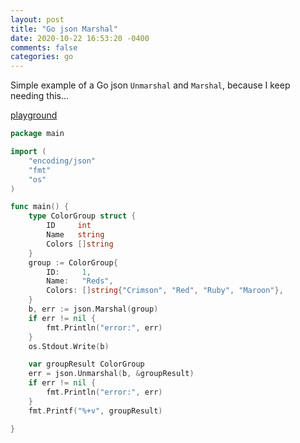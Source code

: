 ```yaml
---
layout: post
title: "Go json Marshal"
date: 2020-10-22 16:53:20 -0400
comments: false
categories: go
---
```


Simple example of a Go json `Unmarshal` and `Marshal`, because
I keep needing this...

[playground](https://play.golang.org/p/hxCPDO63sY4)

```go
package main

import (
	"encoding/json"
	"fmt"
	"os"
)

func main() {
	type ColorGroup struct {
		ID     int
		Name   string
		Colors []string
	}
	group := ColorGroup{
		ID:     1,
		Name:   "Reds",
		Colors: []string{"Crimson", "Red", "Ruby", "Maroon"},
	}
	b, err := json.Marshal(group)
	if err != nil {
		fmt.Println("error:", err)
	}
	os.Stdout.Write(b)

	var groupResult ColorGroup
	err = json.Unmarshal(b, &groupResult)
	if err != nil {
		fmt.Println("error:", err)
	}
	fmt.Printf("%+v", groupResult)

}


```

<script>(function(d, s, id) {
  var js, fjs = d.getElementsByTagName(s)[0];
  if (d.getElementById(id)) return;
  js = d.createElement(s); js.id = id;
  js.src = "//connect.facebook.net/en_US/sdk.js#xfbml=1&version=v2.8&appId=671657696349259";
  fjs.parentNode.insertBefore(js, fjs);
}(document, 'script', 'facebook-jssdk'));</script>

<!--  Enter text below, if you want -->
